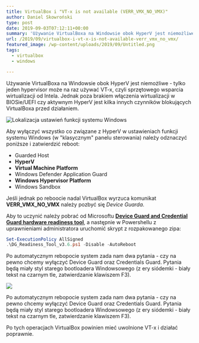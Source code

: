 ```yaml
---
title: VirtualBox i "VT-x is not available (VERR_VMX_NO_VMX)"
author: Daniel Skowroński
type: post
date: 2019-09-03T07:12:11+00:00
summary: 'Używanie VirtualBoxa na Windowsie obok HyperV jest niemożliwe - tylko jeden hypervisor może na raz używać VT-x, czyli sprzętowego wsparcia wirtualizacji od Intela. Jednak poza brakiem włączenia wirtualizacji w BIOSie/UEFI czy aktywnym HyperV jest kilka innych czynników blokujących VirtualBoxa przed działaniem.'
url: /2019/09/virtualbox-i-vt-x-is-not-available-verr_vmx_no_vmx/
featured_image: /wp-content/uploads/2019/09/Untitled.png
tags:
  - virtualbox
  - windows

---
```

Używanie VirtualBoxa na Windowsie obok HyperV jest niemożliwe - tylko jeden hypervisor może na raz używać VT-x, czyli sprzętowego wsparcia wirtualizacji od Intela. Jednak poza brakiem włączenia wirtualizacji w BIOSie/UEFI czy aktywnym HyperV jest kilka innych czynników blokujących VirtualBoxa przed działaniem.


![Lokalizacja ustawień funkcji systemu Windows](/wp-content/uploads/2019/09/image-1.png)

Aby wyłączyć wszystko co związane z HyperV w ustawieniach funkcji systemu Windows (w "klasycznym" panelu sterowania) należy odznaczyć poniższe i zatwierdzić reboot:

  * Guarded Host
  * **HyperV**
  * **Virtual Machine Platform**
  * Windows Defender Application Guard
  * **Windows Hypervisor Platform**
  * Windows Sandbox

Jeśli jednak po reboocie nadal VirtualBox wyrzuca komunikat **VERR\_VMX\_NO_VMX** należy pozbyć się _Device Guarda_.

Aby to uczynić należy pobrać od Microsoftu [**Device Guard and Credential Guard hardware readiness tool**][1], a następnie w Powershellu z uprawnieniami administratora uruchomić skrypt z rozpakowanego zipa:

```ps1
Set-ExecutionPolicy AllSigned
.\DG_Readiness_Tool_v3.6.ps1 -Disable -AutoReboot
```


Po automatycznym rebopocie system zada nam dwa pytania - czy na pewno chcemy wyłączyć Device Guard oraz Credentials Guard. Pytania będą miały styl starego bootloadera Windowsowego (z ery siódemki - biały tekst na czarnym tle, zatwierdzanie klawiszem F3).

![](/wp-content/uploads/2019/09/image-2.png)

Po automatycznym rebopocie system zada nam dwa pytania - czy na pewno chcemy wyłączyć Device Guard oraz Credentials Guard. Pytania będą miały styl starego bootloadera Windowsowego (z ery siódemki - biały tekst na czarnym tle, zatwierdzanie klawiszem F3). 

Po tych operacjach VirtualBox powinien mieć uwolnione VT-x i działać poprawnie.

 [1]: https://www.microsoft.com/en-us/download/details.aspx?id=53337